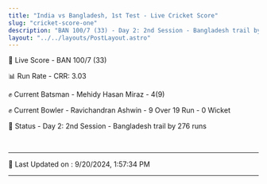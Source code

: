 ```yaml
---
title: "India vs Bangladesh, 1st Test - Live Cricket Score"
slug: "cricket-score-one"
description: "BAN 100/7 (33) - Day 2: 2nd Session - Bangladesh trail by 276 runs."
layout: "../../layouts/PostLayout.astro"
---
```


🔴 Live Score - BAN 100/7 (33)  

📊 Run Rate - CRR: 3.03  

✊ Current Batsman - Mehidy Hasan Miraz - 4(9)  

✊ Current Bowler - Ravichandran Ashwin - 9 Over 19 Run - 0 Wicket  

📑 Status - Day 2: 2nd Session - Bangladesh trail by 276 runs

<br />

***

📝 Last Updated on : 9/20/2024, 1:57:34 PM

***

